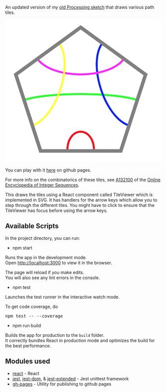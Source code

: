 An updated version of my [old Processing sketch](https://blog.garritys.org/2012/01/tile-explorer.html) that draws
various path tiles.

![screenshot](images/screenshot.png)

You can play with it [here](https://rustytriangles.github.io/tile_explorer) on github pages.

For more info on the combinatorics of these tiles, see [A132100](https://oeis.org/A132100) of the [Online Encyclopedia of Integer Sequences](http://oeis.org).

This draws the tiles using a React component called TileViewer which is implemented in SVG. It has handlers for the arrow keys which allow you to step through the different tiles. You might have to click to ensure that the TileViewer has focus before using the arrow keys.

## Available Scripts

In the project directory, you can run:

* npm start

Runs the app in the development mode.<br />
Open [http://localhost:3000](http://localhost:3000) to view it in the browser.

The page will reload if you make edits.<br />
You will also see any lint errors in the console.

* npm test

Launches the test runner in the interactive watch mode.<br />

To get code coverage, do <pre>npm test -- --coverage</pre>

* npm run build

Builds the app for production to the `build` folder.<br />
It correctly bundles React in production mode and optimizes the build for the best performance.

## Modules used

* [react](https://reactjs.org/) - React
* [jest](https://jestjs.io/), [jest-dom](https://github.com/testing-library/jest-dom), & [jest-extended](https://github.com/jest-community/jest-extended) - Jest unittest framework
* [gh-pages](npmjs.com/package/gh-pages) - Utility for publishing to github pages

